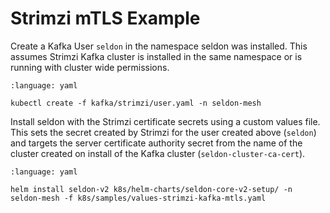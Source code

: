 # Strimzi mTLS Example

Create a Kafka User `seldon` in the namespace seldon was installed. This assumes Strimzi Kafka cluster is installed in the same namespace or is running with cluster wide permissions.

```{literalinclude} ../../../../../../kafka/strimzi/user.yaml
:language: yaml
```

```
kubectl create -f kafka/strimzi/user.yaml -n seldon-mesh
```

Install seldon with the Strimzi certificate secrets using a custom values file. This sets the secret created by Strimzi for the user created above (`seldon`) and targets the server certificate authority secret from the name of the cluster created on install of the Kafka cluster (`seldon-cluster-ca-cert`). 

```{literalinclude} ../../../../../../k8s/samples/values-strimzi-kafka-mtls.yaml
:language: yaml
```


```
helm install seldon-v2 k8s/helm-charts/seldon-core-v2-setup/ -n seldon-mesh -f k8s/samples/values-strimzi-kafka-mtls.yaml
```
